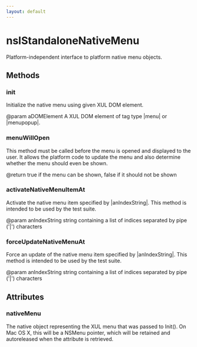 ```yaml
---
layout: default
---
```


# nsIStandaloneNativeMenu #

Platform-independent interface to platform native menu objects.


## Methods ##

### init ###

Initialize the native menu using given XUL DOM element.

@param aDOMElement A XUL DOM element of tag type |menu| or |menupopup|.


### menuWillOpen ###

This method must be called before the menu is opened and displayed to the
user. It allows the platform code to update the menu and also determine
whether the menu should even be shown.

@return true if the menu can be shown, false if it should not be shown


### activateNativeMenuItemAt ###

Activate the native menu item specified by |anIndexString|. This method
is intended to be used by the test suite.

@param anIndexString string containing a list of indices separated by
       pipe ('|') characters


### forceUpdateNativeMenuAt ###

Force an update of the native menu item specified by |anIndexString|. This
method is intended to be used by the test suite.

@param anIndexString string containing a list of indices separated by
       pipe ('|') characters


## Attributes ##

### nativeMenu ###

The native object representing the XUL menu that was passed to Init(). On
Mac OS X, this will be a NSMenu pointer, which will be retained and
autoreleased when the attribute is retrieved.

